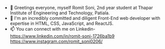 - 👋 Greetings everyone, myself Romit Soni, 2nd year student at Thapar Institute of Engineering and Technology, Patiala.
- 👀 I'm an incredibly committed and diligent Front-End web developer with expertise in HTML, CSS, JavaScript, and ReactJS. 
- 📫 You can connect with me on Linkedin- https://www.linkedin.com/in/romit-soni-1726ba1b9  https://www.instagram.com/romit_soni0206/

<!---
romit-2003-github/romit-2003-github is a ✨ special ✨ repository because its `README.md` (this file) appears on your GitHub profile.
You can click the Preview link to take a look at your changes.
--->
